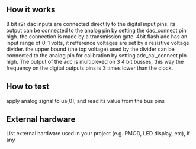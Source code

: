 <!---

This file is used to generate your project datasheet. Please fill in the information below and delete any unused
sections.

You can also include images in this folder and reference them in the markdown. Each image must be less than
512 kb in size, and the combined size of all images must be less than 1 MB.
-->

## How it works

8 bit r2r dac inputs are connected directlly to the digital input pins. its output can be connected to the analog pin by setting 
the dac_connect pin high. the connection is made by a transmission gate. 4bit flash adc has an input range of 0-1 volts, it refference voltages
are set by a resistive voltage divider. the upper bound (the top voltage) used by the divider can be connected to the analog pin for calibration
by setting adc_cal_connect pin high. The output of the adc is multiplexed on 3 4 bit busses, this way the frequency on the digital outputs pins is
3 times lower than the clock.

## How to test

apply analog signal to ua[0], and read its value from the bus pins

## External hardware

List external hardware used in your project (e.g. PMOD, LED display, etc), if any

